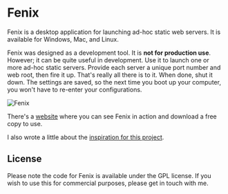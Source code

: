 # Fenix

Fenix is a desktop application for launching ad-hoc static web servers.
It is available for Windows, Mac, and Linux.

Fenix was designed as a development tool. It is **not for production use**.
However; it can be quite useful in development. Use it to launch one or
more ad-hoc static servers. Provide each server a unique port number and
web root, then fire it up. That's really all there is to it. When done,
shut it down. The settings are saved, so the next time you boot up your
computer, you won't have to re-enter your configurations.

![Fenix](https://raw.github.com/coreybutler/fenix/master/docs/screen1.jpg)

There's a [website](http://coreybutler.github.com/fenix) where you can see
Fenix in action and download a free copy to use.

I also wrote a little about the [inspiration for this project](http://artofidea.com/cookbook/development/fenix).

## License

Please note the code for Fenix is available under the GPL license. If
you wish to use this for commercial purposes, please get in touch with
me.